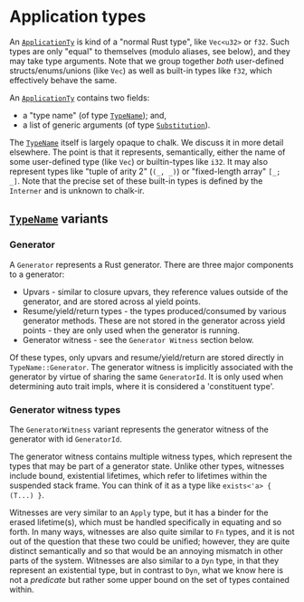 # Application types

An [`ApplicationTy`] is kind of a "normal Rust type", like
`Vec<u32>` or `f32`. Such types are only "equal" to themselves (modulo
aliases, see below), and they may take type arguments.  Note that we
group together *both* user-defined structs/enums/unions (like `Vec`)
as well as built-in types like `f32`, which effectively behave the
same.

[`ApplicationTy`]: http://rust-lang.github.io/chalk/chalk_ir/struct.ApplicationTy.html

An [`ApplicationTy`] contains two fields:

* a "type name" (of type [`TypeName`]); and,
* a list of generic arguments (of type [`Substitution`]).

The [`TypeName`] itself is largely opaque to chalk. We discuss it in
more detail elsewhere. The point is that it represents, semantically,
either the name of some user-defined type (like `Vec`) or builtin-types
like `i32`. It may also represent types like "tuple of arity 2" (`(_,
_)`) or "fixed-length array" `[_; _]`. Note that the precise set of
these built-in types is defined by the `Interner` and is unknown to
chalk-ir.

## [`TypeName`] variants

### Generator

A `Generator` represents a Rust generator. There are three major components
to a generator:

* Upvars - similar to closure upvars, they reference values outside of the generator,
  and are stored across al yield points.
* Resume/yield/return types - the types produced/consumed by various generator methods.
  These are not stored in the generator across yield points - they are only
  used when the generator is running.
* Generator witness - see the `Generator Witness` section below.

Of these types, only upvars and resume/yield/return are stored directly in
`TypeName::Generator`. The generator witness is implicitly associated with the generator
by virtue of sharing the same `GeneratorId`. It is only used when determining auto trait
impls, where it is considered a 'constituent type'.

### Generator witness types

The `GeneratorWitness` variant represents the generator witness of
the generator with id `GeneratorId`. 

The generator witness contains multiple witness types,
which represent the types that may be part of a generator
state. Unlike other types, witnesses include bound, existential
lifetimes, which refer to lifetimes within the suspended stack frame.
You can think of it as a type like `exists<'a> { (T...) }`.

Witnesses are very similar to an `Apply` type, but it has a binder for
the erased lifetime(s), which must be handled specifically in equating
and so forth. In many ways, witnesses are also quite similar to `Fn`
types, and it is not out of the question that these two could be
unified; however, they are quite distinct semantically and so that
would be an annoying mismatch in other parts of the system.
Witnesses are also similar to a `Dyn` type, in that they represent an
existential type, but in contrast to `Dyn`, what we know here is
not a *predicate* but rather some upper bound on the set of types
contained within.


[`TypeName`]: http://rust-lang.github.io/chalk/chalk_ir/enum.TypeName.html
[`Substitution`]: http://rust-lang.github.io/chalk/chalk_ir/struct.Substitution.html
